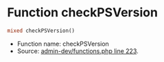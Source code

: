 Function checkPSVersion
===========================





```php
mixed checkPSVersion()
```

* Function name: checkPSVersion
* Source: [admin-dev/functions.php line 223](https://github.com/PrestaShop/PrestaShop/blob/1.6.0.13/admin-dev/functions.php#L223).

